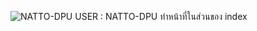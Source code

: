 ![NATTO-DPU](https://github.com/NATTO-DPU/DPU_CE341_Team_HTML/assets/144225177/c1f83866-0127-4380-b778-7ea212d39ab9)
USER : NATTO-DPU
ทำหน้าที่ในส่วนของ index
